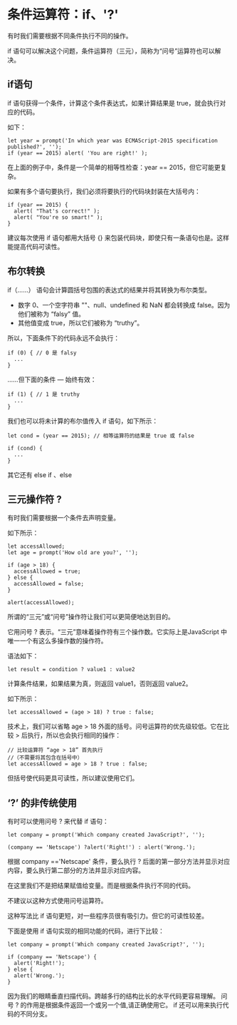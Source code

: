 # 条件运算符：if、'?'
有时我们需要根据不同条件执行不同的操作。

if 语句可以解决这个问题，条件运算符（三元），简称为“问号”运算符也可以解决。

## if语句
if 语句获得一个条件，计算这个条件表达式，如果计算结果是 true，就会执行对应的代码。

如下：
```
let year = prompt('In which year was ECMAScript-2015 specification published?', '');
if (year == 2015) alert( 'You are right!' );
```
在上面的例子中，条件是一个简单的相等性检查：year == 2015，但它可能更复杂。

如果有多个语句要执行，我们必须将要执行的代码块封装在大括号内：
```
if (year == 2015) {
  alert( "That's correct!" );
  alert( "You're so smart!" );
}
```
建议每次使用 if 语句都用大括号 {} 来包装代码块，即使只有一条语句也是。这样能提高代码可读性。

## 布尔转换
if（……） 语句会计算圆括号包围的表达式的结果并将其转换为布尔类型。

* 数字 0、一个空字符串 ""、null、undefined 和 NaN 都会转换成 false。因为他们被称为 “falsy” 值。
* 其他值变成 true，所以它们被称为 “truthy”。

所以，下面条件下的代码永远不会执行：
```
if (0) { // 0 是 falsy
  ...
}
```
……但下面的条件 — 始终有效：
```
if (1) { // 1 是 truthy
  ...
}
```
我们也可以将未计算的布尔值传入 if 语句，如下所示：
```
let cond = (year == 2015); // 相等运算符的结果是 true 或 false

if (cond) {
  ...
}
```

其它还有 else if 、else

## 三元操作符 ?

有时我们需要根据一个条件去声明变量。

如下所示：
```
let accessAllowed;
let age = prompt('How old are you?', '');

if (age > 18) {
  accessAllowed = true;
} else {
  accessAllowed = false;
}

alert(accessAllowed);
```
所谓的“三元”或“问号”操作符让我们可以更简便地达到目的。

它用问号 ? 表示。“三元”意味着操作符有三个操作数。它实际上是JavaScript 中唯一一个有这么多操作数的操作符。

语法如下：
```
let result = condition ? value1 : value2
```
计算条件结果，如果结果为真，则返回 value1，否则返回 value2。

如下所示：
```
let accessAllowed = (age > 18) ? true : false;
```
技术上，我们可以省略 age > 18 外面的括号。问号运算符的优先级较低。它在比较 > 后执行，所以也会执行相同的操作：
```
// 比较运算符 “age > 18” 首先执行
//（不需要将其包含在括号中）
let accessAllowed = age > 18 ? true : false;
```
但括号使代码更具可读性，所以建议使用它们。

## ‘?’ 的非传统使用
有时可以使用问号 ? 来代替 if 语句：
```
let company = prompt('Which company created JavaScript?', '');

(company == 'Netscape') ?alert('Right!') : alert('Wrong.');
```
根据 company =='Netscape' 条件，要么执行 ? 后面的第一部分方法并显示对应内容，要么执行第二部分的方法并显示对应内容。

在这里我们不是把结果赋值给变量。而是根据条件执行不同的代码。

不建议以这种方式使用问号运算符。

这种写法比 if 语句更短，对一些程序员很有吸引力。但它的可读性较差。

下面是使用 if 语句实现的相同功能的代码，进行下比较：
```
let company = prompt('Which company created JavaScript?', '');

if (company == 'Netscape') {
  alert('Right!');
} else {
  alert('Wrong.');
}
```
因为我们的眼睛垂直扫描代码。跨越多行的结构比长的水平代码更容易理解。
问号 ? 的作用是根据条件返回一个或另一个值,请正确使用它。
if 还可以用来执行代码的不同分支。